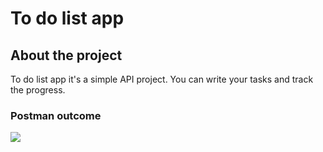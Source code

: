 # To do list app

## About the project
To do list app it's a simple API project. You can write your tasks and track the progress.

### Postman outcome

<img src = "https://user-images.githubusercontent.com/4969693/158833742-d513a620-49a9-4335-aa00-4ad679092194.png" />
